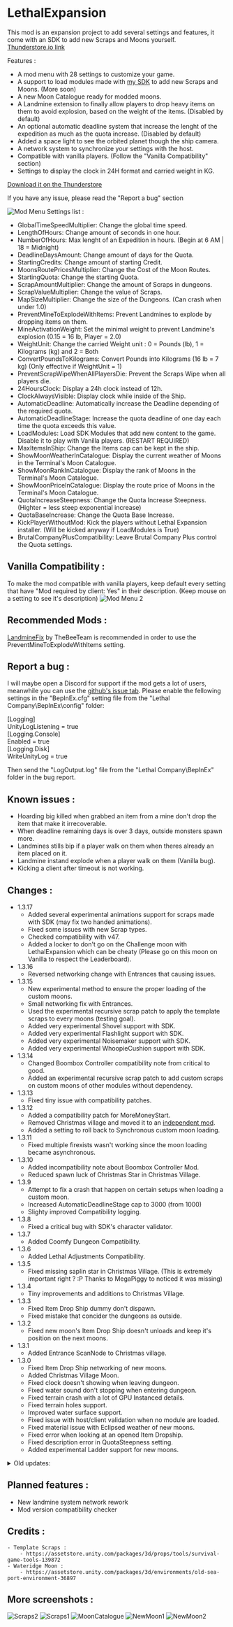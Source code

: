 # LethalExpansion

 This mod is an expansion project to add several settings and features, it come with an SDK to add new Scraps and Moons yourself.  
 [Thunderstore.io link](https://thunderstore.io/c/lethal-company/p/HolographicWings/LethalExpansion/)

 Features :
 - A mod menu with 28 settings to customize your game.
 - A support to load modules made with [my SDK](https://github.com/HolographicWings/LethalSDK-Unity-Project) to add new Scraps and Moons. (More soon)
 - A new Moon Catalogue ready for modded moons.
 - A Landmine extension to finally allow players to drop heavy items on them to avoid explosion, based on the weight of the items. (Disabled by default)
 - An optional automatic deadline system that increase the lenght of the expedition as much as the quota increase. (Disabled by default)
 - Added a space light to see the orbited planet though the ship camera.
 - A network system to synchronize your settings with the host.
 - Compatible with vanilla players. (Follow the "Vanilla Compatibility" section)
 - Settings to display the clock in 24H format and carried weight in KG.

[Download it on the Thunderstore](https://thunderstore.io/c/lethal-company/p/HolographicWings/LethalExpansion/)
<!--[![Downloads badge](https://img.shields.io/github/downloads/HolographicWings/LethalExpansion/total.svg?style=for-the-badge)](https://github.com/HolographicWings/LethalExpansion/releases) -->

If you have any issue, please read the "Report a bug" section

![Mod Menu](https://raw.githubusercontent.com/HolographicWings/LethalExpansion/main/Screenshots/ModSettings.png "Mod Menu")
Settings list :
- GlobalTimeSpeedMultiplier: Change the global time speed.
- LengthOfHours: Change amount of seconds in one hour.
- NumberOfHours: Max lenght of an Expedition in hours. (Begin at 6 AM | 18 = Midnight)
- DeadlineDaysAmount: Change amount of days for the Quota.
- StartingCredits: Change amount of starting Credit.
- MoonsRoutePricesMultiplier: Change the Cost of the Moon Routes.
- StartingQuota: Change the starting Quota.
- ScrapAmountMultiplier: Change the amount of Scraps in dungeons.
- ScrapValueMultiplier: Change the value of Scraps.
- MapSizeMultiplier: Change the size of the Dungeons. (Can crash when under 1.0)
- PreventMineToExplodeWithItems: Prevent Landmines to explode by dropping items on them.
- MineActivationWeight: Set the minimal weight to prevent Landmine's explosion (0.15 = 16 lb, Player = 2.0)
- WeightUnit: Change the carried Weight unit : 0 = Pounds (lb), 1 = Kilograms (kg) and 2 = Both
- ConvertPoundsToKilograms: Convert Pounds into Kilograms (16 lb = 7 kg) (Only effective if WeightUnit = 1)
- PreventScrapWipeWhenAllPlayersDie: Prevent the Scraps Wipe when all players die.
- 24HoursClock: Display a 24h clock instead of 12h.
- ClockAlwaysVisible: Display clock while inside of the Ship.
- AutomaticDeadline: Automatically increase the Deadline depending of the required quota.
- AutomaticDeadlineStage: Increase the quota deadline of one day each time the quota exceeds this value.
- LoadModules: Load SDK Modules that add new content to the game. Disable it to play with Vanilla players. (RESTART REQUIRED)
- MaxItemsInShip: Change the Items cap can be kept in the ship.
- ShowMoonWeatherInCatalogue: Display the current weather of Moons in the Terminal's Moon Catalogue.
- ShowMoonRankInCatalogue: Display the rank of Moons in the Terminal's Moon Catalogue.
- ShowMoonPriceInCatalogue: Display the route price of Moons in the Terminal's Moon Catalogue.
- QuotaIncreaseSteepness: Change the Quota Increase Steepness. (Highter = less steep exponential increase)
- QuotaBaseIncrease: Change the Quota Base Increase.
- KickPlayerWithoutMod: Kick the players without Lethal Expansion installer. (Will be kicked anyway if LoadModules is True)
- BrutalCompanyPlusCompatibility: Leave Brutal Company Plus control the Quota settings.

## Vanilla Compatibility :
To make the mod compatible with vanilla players, keep default every setting that have "Mod required by client: Yes" in their description. (Keep mouse on a setting to see it's description)
![Mod Menu 2](https://raw.githubusercontent.com/HolographicWings/LethalExpansion/main/Screenshots/ModSettings2.png "Mod Menu 2")

## Recommended Mods :
[LandmineFix](https://thunderstore.io/c/lethal-company/p/TheBeeTeam/LandmineFix/) by TheBeeTeam is recommended in order to use the PreventMineToExplodeWithItems setting.

## Report a bug :
I will maybe open a Discord for support if the mod gets a lot of users, meanwhile you can use the [github's issue tab](https://github.com/HolographicWings/LethalExpansion/issues).
Please enable the fellowing settings in the "BepInEx.cfg" setting file from the "Lethal Company\BepInEx\config\" folder:  
  
[Logging]  
UnityLogListening = true  
[Logging.Console]  
Enabled = true  
[Logging.Disk]  
WriteUnityLog = true  
  
Then send the "LogOutput.log" file from the "Lethal Company\BepInEx\" folder in the bug report.  

## Known issues :
- Hoarding big killed when grabbed an item from a mine don't drop the item that make it irrecoverable.
- When deadline remaining days is over 3 days, outside monsters spawn more.
- Landmines stills bip if a player walk on them when theres already an item placed on it.
- Landmine instand explode when a player walk on them (Vanilla bug).
- Kicking a client after timeout is not working.

## Changes :
- 1.3.17
	- Added several experimental animations support for scraps made with SDK (may fix two handed animations).
	- Fixed some issues with new Scrap types.
	- Checked compatibility with v47.
	- Added a locker to don't go on the Challenge moon with LethalExpansion which can be cheaty (Please go on this moon on Vanilla to respect the Leaderboard).
- 1.3.16
	- Reversed networking change with Entrances that causing issues.
- 1.3.15
	- New experimental method to ensure the proper loading of the custom moons.
	- Small networking fix with Entrances.
	- Used the experimental recursive scrap patch to apply the template scraps to every moons (testing goal).
	- Added very experimental Shovel support with SDK.
	- Added very experimental Flashlight support with SDK.
	- Added very experimental Noisemaker support with SDK.
	- Added very experimental WhoopieCushion support with SDK.
- 1.3.14
	- Changed Boombox Controller compatibility note from critical to good.
	- Added an experimental recursive scrap patch to add custom scraps on custom moons of other modules without dependency.
- 1.3.13
	- Fixed tiny issue with compatibility patches.
- 1.3.12
	- Added a compatibility patch for MoreMoneyStart.
	- Removed Christmas village and moved it to an [independent mod](https://github.com/HolographicWings/ChristmasVillage_LethalCompany).
	- Added a setting to roll back to Synchronous custom moon loading.
- 1.3.11
	- Fixed multiple firexists wasn't working since the moon loading became asynchronous.
- 1.3.10
	- Added incompatibility note about Boombox Controller Mod.
	- Reduced spawn luck of Christmas Star in Christmas Village.
- 1.3.9
	- Attempt to fix a crash that happen on certain setups when loading a custom moon.
	- Increased AutomaticDeadlineStage cap to 3000 (from 1000)
	- Slighty improved Compatibility logging.
- 1.3.8
	- Fixed a critical bug with SDK's character validator.
- 1.3.7
	- Added Coomfy Dungeon Compatibility.
- 1.3.6
	- Added Lethal Adjustments Compatibility.
- 1.3.5
	- Fixed missing saplin star in Christmas Village. (This is extremely important right ? :P Thanks to MegaPiggy to noticed it was missing)
- 1.3.4
	- Tiny improvements and additions to Christmas Village.
- 1.3.3
	- Fixed Item Drop Ship dummy don't dispawn.
	- Fixed mistake that concider the dungeons as outside.
- 1.3.2
	- Fixed new moon's Item Drop Ship doesn't unloads and keep it's position on the next moons.
- 1.3.1
	- Added Entrance ScanNode to Christmas village.
- 1.3.0
	- Fixed Item Drop Ship networking of new moons.
	- Added Christmas Village Moon.
	- Fixed clock doesn't showing when leaving dungeon.
	- Fixed water sound don't stopping when entering dungeon.
	- Fixed terrain crash with a lot of GPU Instanced details.
	- Fixed terrain holes support.
	- Improved water surface support.
	- Fixed issue with host/client validation when no module are loaded.
	- Fixed material issue with Eclipsed weather of new moons.
	- Fixed error when looking at an opened Item Dropship.
	- Fixed description error in QuotaSteepness setting.
	- Added experimental Ladder support for new moons.
<details>
  <summary>Old updates:</summary>
	- 1.2.16
		- Compatibility patch for MoonOfTheDay mod.
	- 1.2.15
		- Removed a debuging test i forgot that made the seed always same. (thanks to @MaxWasUnavailable to noticed it)
	- 1.2.14
		- Attempt to fix generation desync once and for all! (Thanks to Olskor to helped me with this issue)
	- 1.2.13
		- Attempt to fix issue preventing to join someone already orbitting a modded moon.
		- Temporarily disabled the Version checker popup that was appearing sometimes outside of the Main Menu.
	- 1.2.12
		- Attempt to fix Weather desync.
	- 1.2.11
		- Fixed inside monsters spawning outside in custom moons.
	- 1.2.10
		- Fixed broken quota settings from 1.2.7.
	- 1.2.9
		- Reworked the assetbundles loading (again).
		- Fixed audio file registered with another name don't register properly.
	- 1.2.8
		- Ajusted default spawn weight for new scraps.
		- Ajusted version checker.
	- 1.2.7
		- Overall micro optimizations of assets made with SDK.
		- Wateridge optimization first pass.
		- Added Brutal Company Plus Compatibility.
		- Several improvement in scrap and moon loaders.
		- Security against template module overwrite.
		- Added a timeout before kick clients who don't answer to network sync packets (Not working).
		- Improved Configurable Popups focus.
		- Fixed external scan nodes.
		- Fixed custom audio files importation issues.
	- 1.2.6
		- More retrocompatibility with outdated modules.
		- Fixing some exceptions when missing ScanNode on new scraps.
	- 1.2.5
		- Better sound loader for new scraps and SDK asset banks.
	- 1.2.4
		- Added two settings to configure the quota increment.
		- Finished the Workaround for moons made with old versions of the SDK.
	- 1.2.3
		- Added a Workaround to keep minimal compatibility with moons made with old versions of the SDK and avoid crashing.
	- 1.2.2
		- Forgot to change the version number, occuring to always tell the mod is outdated.
		- Added a second fire exit to Wateridge to test the Fire Exit Amount implementation of the SDK
	- 1.2.1
		- Removed a debug message.
		- Nerfed Wateridge (less scraps, enemies spawn sooner).
	- 1.2.0
		- Network sync Rework (should fix the map generation desync).
		- Added a workaround when playing with HDLethalCompany and using new moons with a missing Volume Profile.
		- Added support for more Fire Exits in maps done with SDK.
		- Added Item Drop Ship support for moons done with SDK.
		- Fixed an issue that could break the new moons loading when missing modules.
		- Increased the mods setting menu size to be able to read the last settings' description.
		- Added settings to show or hide the Moons Current Weather, Dangeer Rank and Route Price.
		- Removed the Labyrinth added the Company Building, it was a test.
		- Added mod version to the Main Menu (compatible with MoreCompany).
		- Added a Configurable Popup hud for Contextual Notifications. :
		- Added a Version Checker.
		- Fixed Moon Route prices getting wrong after returned to Main Menu then joined a new Lobby.
	- 1.1.9 :
		- Fixed terrain shader making the game crash when loading a moon with a terrain.
	- 1.1.8 :
		- Fixed urgent bug with the new Modules loader.
	- 1.1.7 :
		- Reworked the Modules loader to make it compatible with LC_API and R2Modman.
		- New file extension for Modules.
	- 1.1.6 :
		- Renamed the Old Sea Port moon into Wateridge
		- Added Orbit prefab and description for Wateridge
		- Edited Wateridge scraps and monsters.
		- Fixed network desync with global time speed.
		- Added auto scroll in ship main monitor to see read text.
		- Fixed an issue that prevent the new moons to load after returned from lobby to main menu.
	- 1.1.5 :
		- Support for 1.1.5 version of SDK.
		- Minor fixes.
	- 1.1.4 :
		- Game Version 45 Ready.
		- Added some error catches for SDK.
	- 1.1.3 :
		- Fixed bundle loading issue.
	- 1.1.2 :
		- Fixed new landmine system wasn't working.
		- Fixed orbited moons stopping to show after leaving the Company Building.
	- 1.1.1 :
		- Fixed critical issue that prevent the mod to load.
	- 1.1.0 :
		- Support for 1.1.0 version of SDK (Full custom moons support)
		- Removed useless assets and compressed the main skybox
	- 1.0.1 : Removed useless patches
</details>

## Planned features :
- New landmine system network rework
- Mod version compatibility checker

## Credits :
	- Template Scraps :
		- https://assetstore.unity.com/packages/3d/props/tools/survival-game-tools-139872
	- Wateridge Moon :
		- https://assetstore.unity.com/packages/3d/environments/old-sea-port-environment-36897

## More screenshots :
![Scraps2](https://raw.githubusercontent.com/HolographicWings/LethalExpansion/main/Screenshots/Scraps2.png "Scraps2")
![Scraps1](https://raw.githubusercontent.com/HolographicWings/LethalExpansion/main/Screenshots/Scraps1.png "Scraps1")
![MoonCatalogue](https://raw.githubusercontent.com/HolographicWings/LethalExpansion/main/Screenshots/MoonCatalogue.png "MoonCatalogue")
![NewMoon1](https://raw.githubusercontent.com/HolographicWings/LethalExpansion/main/Screenshots/NewMoon1.png "NewMoon1")
![NewMoon2](https://raw.githubusercontent.com/HolographicWings/LethalExpansion/main/Screenshots/NewMoon2.png "NewMoon2")
